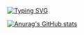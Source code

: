 [![Typing SVG](https://readme-typing-svg.demolab.com?font=Fira+Code&weight=600&size=40&pause=1000&color=F7698E&vCenter=true&random=false&width=435&lines=Sonnga's+Git+Hub)](https://git.io/typing-svg)

[![Anurag's GitHub stats](https://github-readme-stats.vercel.app/api?username=soonga00)](https://github.com/anuraghazra/github-readme-stats)
